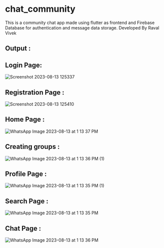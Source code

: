 # chat_community

This is a community chat app made using flutter as frontend and Firebase Database for authentication and message data storage.
Developed By Raval Vivek
## Output :

## Login Page:

![Screenshot 2023-08-13 125337](https://github.com/SaiSuryaaK08/Chat_Community_App-Flutter/assets/124805831/4e7842db-a5a8-4c6d-a955-4db555451a0a)

## Registration Page :

![Screenshot 2023-08-13 125410](https://github.com/SaiSuryaaK08/Chat_Community_App-Flutter/assets/124805831/5c9d7698-62b6-48e0-83a3-90ba1f6bdc47)

## Home Page :

![WhatsApp Image 2023-08-13 at 1 13 37 PM](https://github.com/SaiSuryaaK08/Chat_Community_App-Flutter/assets/124805831/7f3fb760-3d68-453f-acb9-f841217a9f13)

## Creating groups :

![WhatsApp Image 2023-08-13 at 1 13 36 PM (1)](https://github.com/SaiSuryaaK08/Chat_Community_App-Flutter/assets/124805831/fdeb1bab-a378-4e61-8d98-c399bd1ac8d5)

## Profile Page :

![WhatsApp Image 2023-08-13 at 1 13 35 PM (1)](https://github.com/SaiSuryaaK08/Chat_Community_App-Flutter/assets/124805831/e20f1a5f-01f3-40fe-a627-49a7554464ae)

## Search Page :

![WhatsApp Image 2023-08-13 at 1 13 35 PM](https://github.com/SaiSuryaaK08/Chat_Community_App-Flutter/assets/124805831/a568b5fc-23b2-4ebc-9951-dd94f223cda2)

## Chat Page :

![WhatsApp Image 2023-08-13 at 1 13 36 PM](https://github.com/SaiSuryaaK08/Chat_Community_App-Flutter/assets/124805831/d4966cf6-0a38-4fd2-ba9a-38dba4037474)
